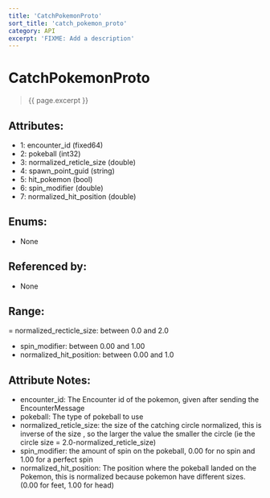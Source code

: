 ```yaml
---
title: 'CatchPokemonProto'
sort_title: 'catch_pokemon_proto'
category: API
excerpt: 'FIXME: Add a description'
---
```


[comment]: <> (THIS PART IS GENERATED - AKA DON'T EDIT THIS PART MANUALLY)

# CatchPokemonProto

> {{ page.excerpt }}

## Attributes:

- 1: encounter_id (fixed64)
- 2: pokeball (int32)
- 3: normalized_reticle_size (double)
- 4: spawn_point_guid (string)
- 5: hit_pokemon (bool)
- 6: spin_modifier (double)
- 7: normalized_hit_position (double)

## Enums:

- None

## Referenced by:

- None

[comment]: <> (YOU CAN EDIT AFTER THIS)

## Range:
= normalized_recticle_size: between 0.0 and 2.0
- spin_modifier: between 0.00 and 1.00
- normalized_hit_position: between 0.00 and 1.0

## Attribute Notes:
- encounter_id: The Encounter id of the pokemon, given after sending the EncounterMessage
- pokeball: The type of pokeball to use
- normalized_reticle_size: the size of the catching circle normalized, this is inverse of the size , so the larger the value the smaller the circle (ie the circle size = 2.0-normalized_reticle_size)
- spin_modifier: the amount of spin on the pokeball, 0.00 for no spin and 1.00 for a perfect spin
- normalized_hit_position: The position where the pokeball landed on the Pokemon, this is normalized because pokemon have different sizes. (0.00 for feet, 1.00 for head)


